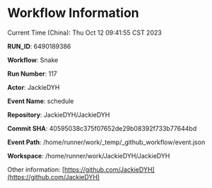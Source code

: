 # Workflow Information

Current Time (China): Thu Oct 12 09:41:55 CST 2023  

**RUN_ID**: 6490189386  

**Workflow**: Snake  

**Run Number**: 117  

**Actor**: JackieDYH  

**Event Name**: schedule  

**Repository**: JackieDYH/JackieDYH  

**Commit SHA**: 40595038c375f07652de29b08392f733b77644bd  

**Event Path**: /home/runner/work/_temp/_github_workflow/event.json  

**Workspace**: /home/runner/work/JackieDYH/JackieDYH  

Other information: [https://github.com/JackieDYH](https://github.com/JackieDYH)
